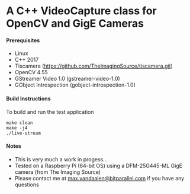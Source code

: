 # A C++ VideoCapture class for OpenCV and GigE Cameras

#### Prerequisites
- Linux
- C++ 2017
- Tiscamera (https://github.com/TheImagingSource/tiscamera.git)
- OpenCV 4.55
- GStreamer Video 1.0 (gstreamer-video-1.0)
- GObject Introspection (gobject-introspection-1.0)

#### Build Instructions
To build and run the test application

```
make clean
make -j4
./live-stream
```

#### Notes
- This is very much a work in progess...
- Tested on a Raspberry Pi (64-bit OS) using a DFM-25G445-ML GigE camera (from The Imaging Source)
- Please contact me at max.vandaalen@bitparallel.com if you have any questions
